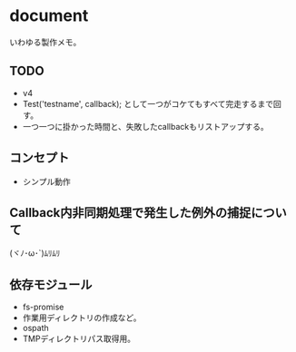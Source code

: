 # document
いわゆる製作メモ。

## TODO
* v4
 * Test('testname', callback); として一つがコケてもすべて完走するまで回す。
 * 一つ一つに掛かった時間と、失敗したcallbackもリストアップする。

## コンセプト
* シンプル動作

## Callback内非同期処理で発生した例外の捕捉について
(ヾﾉ･ω･`)ﾑﾘﾑﾘ

## 依存モジュール
* fs-promise
 * 作業用ディレクトリの作成など。
* ospath
 * TMPディレクトリパス取得用。
